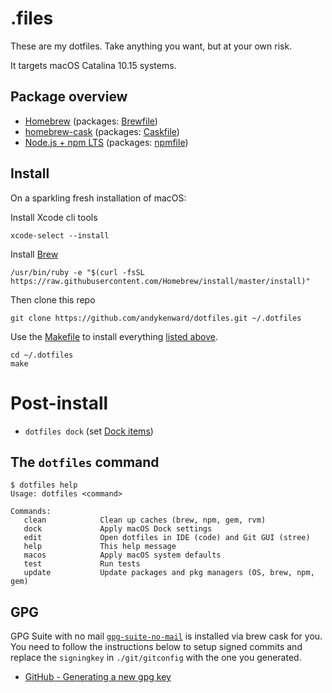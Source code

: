 # .files

These are my dotfiles. Take anything you want, but at your own risk.

It targets macOS Catalina 10.15 systems.

## Package overview

- [Homebrew](https://brew.sh) (packages: [Brewfile](./install/Brewfile))
- [homebrew-cask](https://caskroom.github.io) (packages: [Caskfile](./install/Caskfile))
- [Node.js + npm LTS](https://nodejs.org/en/download/) (packages: [npmfile](./install/npmfile))

## Install

On a sparkling fresh installation of macOS:

Install Xcode cli tools

    xcode-select --install


Install [Brew](https://brew.sh/)

    /usr/bin/ruby -e "$(curl -fsSL https://raw.githubusercontent.com/Homebrew/install/master/install)"

Then clone this repo

    git clone https://github.com/andykenward/dotfiles.git ~/.dotfiles

Use the [Makefile](./Makefile) to install everything [listed above](#package-overview).

    cd ~/.dotfiles
    make

# Post-install

- `dotfiles dock` (set [Dock items](./macos/dock.sh))

## The `dotfiles` command

    $ dotfiles help
    Usage: dotfiles <command>

    Commands:
       clean            Clean up caches (brew, npm, gem, rvm)
       dock             Apply macOS Dock settings
       edit             Open dotfiles in IDE (code) and Git GUI (stree)
       help             This help message
       macos            Apply macOS system defaults
       test             Run tests
       update           Update packages and pkg managers (OS, brew, npm, gem)

## GPG

GPG Suite with no mail [`gpg-suite-no-mail`](https://formulae.brew.sh/cask/gpg-suite-no-mail) is installed via brew cask for you. You need to follow the instructions below to setup signed commits and replace the `signingkey` in `./git/gitconfig`  with the one you generated.

- [GitHub - Generating a new gpg key](https://help.github.com/en/github/authenticating-to-github/generating-a-new-gpg-key)